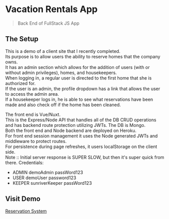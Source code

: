 # Vacation Rentals App

> Back End of FullStack JS App

## The Setup

This is a demo of a client site that I recently completed.  
Its purpose is to allow users the ability to reserve homes that the company owns.  
It has an admin section which allows for the addition of users (with or without admin privileges), homes, and housekeepers.  
When logging in, a regular user is directed to the first home that she is authorized for.  
If the user is an admin, the profile dropdown has a link that allows the user to access the admin area.  
If a housekeeper logs in, he is able to see what reservations have been made and also check off if the home has been cleaned.

The front end is Vue/Nuxt.  
This is the Express/Node API that handles all of the DB CRUD operations and has backend route protection utilizing JWTs. The DB is Mongo.  
Both the front end and Node backend are deployed on Heroku.  
For front end session management it uses the Node generated JWTs and middleware to protect routes.  
For persistence during page refreshes, it users localStorage on the client side.  
Note :: Initial server response is SUPER SLOW, but then it's super quick from there.
Credentials:   
- ADMIN	demoAdmin	passWord123
- USER	demoUser	password123
- KEEPER	sunriverKeeper	passWord123


## Visit Demo
[Reservation System](https://res-demo-front.herokuapp.com/)
